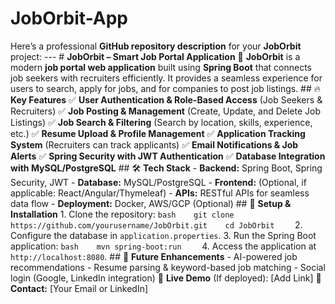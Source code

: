 # JobOrbit-App
 Here’s a professional **GitHub repository description** for your **JobOrbit** project:    ---  # **JobOrbit – Smart Job Portal Application** 🚀    **JobOrbit** is a modern **job portal web application** built using **Spring Boot** that connects job seekers with recruiters efficiently. It provides a seamless experience for users to search, apply for jobs, and for companies to post job listings.    ## 🔥 **Key Features**   ✅ **User Authentication & Role-Based Access** (Job Seekers & Recruiters)   ✅ **Job Posting & Management** (Create, Update, and Delete Job Listings)   ✅ **Job Search & Filtering** (Search by location, skills, experience, etc.)   ✅ **Resume Upload & Profile Management**   ✅ **Application Tracking System** (Recruiters can track applicants)   ✅ **Email Notifications & Job Alerts**   ✅ **Spring Security with JWT Authentication**   ✅ **Database Integration with MySQL/PostgreSQL**    ## 🛠️ **Tech Stack**   - **Backend:** Spring Boot, Spring Security, JWT   - **Database:** MySQL/PostgreSQL   - **Frontend:** (Optional, if applicable: React/Angular/Thymeleaf)   - **APIs:** RESTful APIs for seamless data flow   - **Deployment:** Docker, AWS/GCP (Optional)    ## 📌 **Setup & Installation**   1. Clone the repository:      ```bash    git clone https://github.com/yourusername/JobOrbit.git    cd JobOrbit    ``` 2. Configure the database in `application.properties`.   3. Run the Spring Boot application:      ```bash    mvn spring-boot:run    ``` 4. Access the application at `http://localhost:8080`.    ## 🎯 **Future Enhancements**   - AI-powered job recommendations   - Resume parsing & keyword-based job matching   - Social login (Google, LinkedIn integration)    🔗 **Live Demo** (If deployed): [Add Link]   📧 **Contact:** [Your Email or LinkedIn] 
